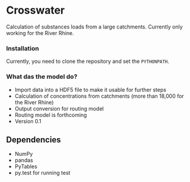 # Crosswater #

Calculation of substances loads from a large catchments.
Currently only working for the River Rhine. 

### Installation 

Currently, you need to clone the repository and set the `PYTHONPATH`.

### What das the model do? ###

* Import data into a HDF5 file to make it usable for further steps
* Calculation of concentrations from catchments (more than 18,000 for the River Rhine)
* Output conversion for routing model
* Routing model is forthcoming
* Version 0.1

## Dependencies

* NumPy
* pandas
* PyTables
* py.test for running test


